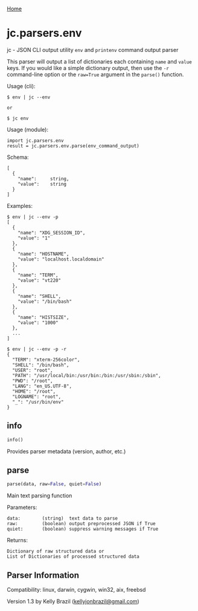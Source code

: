 [Home](https://kellyjonbrazil.github.io/jc/)

# jc.parsers.env
jc - JSON CLI output utility `env` and `printenv` command output parser

This parser will output a list of dictionaries each containing `name` and `value` keys. If you would like a simple dictionary output, then use the `-r` command-line option or the `raw=True` argument in the `parse()` function.

Usage (cli):

    $ env | jc --env

    or

    $ jc env

Usage (module):

    import jc.parsers.env
    result = jc.parsers.env.parse(env_command_output)

Schema:

    [
      {
        "name":     string,
        "value":    string
      }
    ]

Examples:

    $ env | jc --env -p
    [
      {
        "name": "XDG_SESSION_ID",
        "value": "1"
      },
      {
        "name": "HOSTNAME",
        "value": "localhost.localdomain"
      },
      {
        "name": "TERM",
        "value": "vt220"
      },
      {
        "name": "SHELL",
        "value": "/bin/bash"
      },
      {
        "name": "HISTSIZE",
        "value": "1000"
      },
      ...
    ]

    $ env | jc --env -p -r
    {
      "TERM": "xterm-256color",
      "SHELL": "/bin/bash",
      "USER": "root",
      "PATH": "/usr/local/bin:/usr/bin:/bin:/usr/sbin:/sbin",
      "PWD": "/root",
      "LANG": "en_US.UTF-8",
      "HOME": "/root",
      "LOGNAME": "root",
      "_": "/usr/bin/env"
    }


## info
```python
info()
```
Provides parser metadata (version, author, etc.)

## parse
```python
parse(data, raw=False, quiet=False)
```

Main text parsing function

Parameters:

    data:        (string)  text data to parse
    raw:         (boolean) output preprocessed JSON if True
    quiet:       (boolean) suppress warning messages if True

Returns:

    Dictionary of raw structured data or
    List of Dictionaries of processed structured data

## Parser Information
Compatibility:  linux, darwin, cygwin, win32, aix, freebsd

Version 1.3 by Kelly Brazil (kellyjonbrazil@gmail.com)
